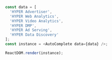 <!--start-code-->

```js
const data = [
  'HYPER Advertiser',
  'HYPER Web Analytics',
  'HYPER Video Analytics',
  'HYPER DMP',
  'HYPER Ad Serving',
  'HYPER Data Discovery'
];
const instance = <AutoComplete data={data} />;

ReactDOM.render(instance);
```

<!--end-code-->

